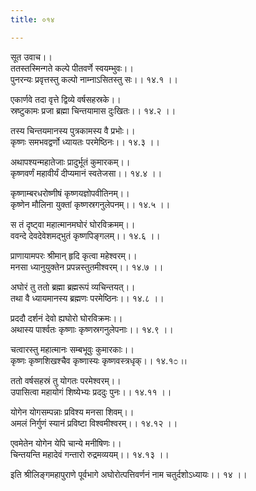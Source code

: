 ```yaml
---
title: ०१४

---
```

सूत उवाच।।  
ततस्तस्मिन्गते कल्पे पीतवर्णे स्वयम्भुवः।।  
पुनरन्यः प्रवृत्तस्तु कल्पो नाम्नाऽसितस्तु सः।। १४.१ ।।  
  
एकार्णवे तदा वृत्ते द्विव्ये वर्षसहस्रके।।  
स्रष्टुकामः प्रजा ब्रह्मा चिन्तयामास दुःखितः।। १४.२ ।।  
  
तस्य चिन्तयमानस्य पुत्रकामस्य वै प्रभोः।।  
कृष्णः समभवद्वर्णो ध्यायतः परमेष्ठिनः।। १४.३ ।।  
  
अथापश्यन्महातेजाः प्रादुर्भूतं कुमारकम्।।  
कृष्णवर्णं महावीर्यं दीप्यमानं स्वतेजसा।। १४.४ ।।  
  
कृष्णाम्बरधरोष्णीषं कृष्णयज्ञोपवीतिनम्।।  
कृष्णेन मौलिना युक्तां कृष्णस्रगनुलेपनम्।। १४.५ ।।  
  
स तं दृष्ट्वा महात्मानमघोरं घोरविक्रमम्।।  
ववन्दे देवदेवेशमद्भुतं कृष्णपिङ्गलम्।। १४.६ ।।  
  
प्राणायामपरः श्रीमान् हृदि कृत्वा महेश्वरम्।।  
मनसा ध्यानुयुक्तेन प्रपन्नस्तुतमीश्वरम्।। १४.७ ।।  
  
अघोरं तु ततो ब्रह्मा ब्रह्मरूपं व्यचिन्तयत्।।  
तथा वै ध्यायमानस्य ब्रह्मणः परमेष्ठिनः।। १४.८ ।।  
  
प्रददौ दर्शनं देवो ह्यघोरो घोरविक्रमः।।  
अथास्य पार्श्वतः कृष्णाः कृष्णस्रगनुलेपनाः।। १४.९ ।।  
  
चत्वारस्तु महात्मानः सम्बभूवुः कुमारकाः।।  
कृष्णः कृष्णशिखश्चैव कृष्णास्यः कृष्णवस्त्रधृक्।। १४.१೦ ।।  
  
ततो वर्षसहस्रं तु योगतः परमेश्वरम्।।  
उपासित्वा महायोगं शिष्येभ्यः प्रददुः पुनः।। १४.११ ।।  
  
योगेन योगसम्पन्नाः प्रविश्य मनसा शिवम्।।  
अमलं निर्गुणं स्यानं प्रविष्टा विश्वमीश्वरम्।। १४.१२ ।।  
  
एवमेतेन योगेन येपि चान्ये मनीषिणः।।  
चिन्तयन्ति महादेवं गन्तारो रुद्रमव्ययम्।। १४.१३ ।।  
  
इति श्रीलिङ्गमहापुराणे पूर्वभागे अघोरोत्पत्तिवर्णनं नाम चतुर्दशोऽध्यायः।। १४ ।।